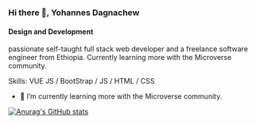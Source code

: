 ### Hi there 👋, Yohannes Dagnachew
#### Design and Development
 passionate self-taught full stack web developer and a freelance software engineer from Ethiopia. Currently learning more with the Microverse community.

Skills: VUE JS / BootStrap / JS / HTML / CSS

- 🔭 I’m currently learning more with the Microverse community. 

[![Anurag's GitHub stats](https://github-readme-stats.vercel.app/api?username=yohannesdagnachew)](https://github.com/anuraghazra/github-readme-stats)
